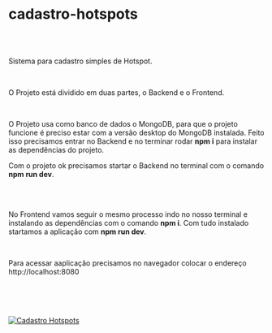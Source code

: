 # cadastro-hotspots
</br></br>
<p>Sistema para cadastro simples de Hotspot.</p></br>

<p>O Projeto está dividido em duas partes, o Backend e o Frontend.</p></br>

<p>O Projeto usa como banco de dados o MongoDB, para que o projeto funcione é preciso estar com a versão desktop do MongoDB instalada.
Feito isso precisamos entrar no Backend e no terminar rodar <strong>npm i</strong> para instalar as dependências do projeto.</p>
<p>Com o projeto ok precisamos startar o Backend no terminal com o comando <strong>npm run dev</strong>.</p></br></br>

<p>No Frontend vamos seguir o mesmo processo indo no nosso terminal e instalando as dependências com o comando <strong>npm i</strong>.
Com tudo instalado startamos a aplicação com <strong>npm run dev</strong>.</p></br>

<p>Para acessar  aaplicação precisamos no navegador colocar o endereço <link>http://localhost:8080</link></p></br></br></br>

<a href="https://drive.google.com/file/d/12mnymKg64Cz_6oqtyflz9uY1z_l3QSfC/view?usp=sharing"><img src="https://drive.google.com/file/d/12mnymKg64Cz_6oqtyflz9uY1z_l3QSfC/view?usp=sharing" title="Cadastro Hotspots"/></a>
